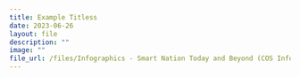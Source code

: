 ```yaml
---
title: Example Titless
date: 2023-06-26
layout: file
description: ""
image: ""
file_url: /files/Infographics - Smart Nation Today and Beyond (COS Infographics 2023).pdf
---
```

